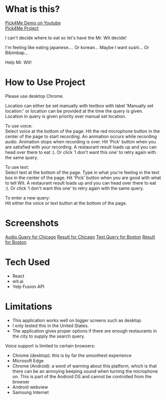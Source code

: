# What is this?

[Pick4Me Demo on Youtube](https://youtu.be/LvxFzQkAFh8)
<br />
[Pick4Me Project](https://levane.github.io/Pick4Me/)

I can't decide where to eat so let's have the Mr. Wit decide!

I'm feeling like eating japanese.... Or korean... Maybe I want sushi... Or Bibimbap...

Help Mr. Wit!

# How to Use Project

Please use desktop Chrome.

Location can either be set manually with textbox with label 'Manually set location:' or location can be provided at the time the query is given. Location in query is given priority over manual set location.

To use voice:  
Select voice at the bottom of the page. Hit the red microphone button in the center of the page to start recording. An animation occurs while recording audio. Animation stops when recording is over. Hit 'Pick' button when you are satisfied with your recording. A restaurant result loads up and you can head over there to eat :). Or click 'I don't want this one' to retry again with the same query.

To use text:  
Select text at the bottom of the page. Type in what you're feeling in the text box in the center of the page. Hit 'Pick' button when you are good with what to tell Wit. A restaurant result loads up and you can head over there to eat :). Or click 'I don't want this one' to retry again with the same query.

To enter a new query:  
Hit either the voice or text button at the bottom of the page.

# Screenshots

[Audio Query for Chicago](./screenshots/audio_chicago.png)
[Result for Chicago](./screenshots/audio_chicago_result.png)
[Text Query for Boston](./screenshots/text_boston.png)
[Result for Boston](./screenshots/text_boston_result.png)

# Tech Used

- React
- wit.ai
- Yelp Fusion API

# Limitations

- This application works well on bigger screens such as desktop.
- I only tested this in the United States.
- The application gives proper options if there are enough restaurants in the city to supply the search query.

Voice support is limited to certain browsers:

- Chrome (desktop): this is by far the smoothest experience
- Microsoft Edge
- Chrome (Android): a word of warning about this platform, which is that there can be an annoying beeping sound when turning the microphone on. This is part of the Android OS and cannot be controlled from the browser
- Android webview
- Samsung Internet
